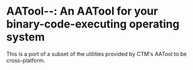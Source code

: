 # AATool--: An AATool for your binary-code-executing operating system

This is a port of a subset of the utilities provided by CTM's AATool to be cross-platform.
